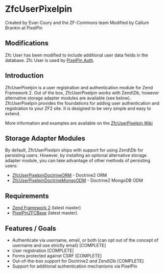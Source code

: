 ZfcUserPixelpin
=======

Created by Evan Coury and the ZF-Commons team
Modified by Callum Brankin at PixelPin

Modifications
------------

Zfc User has been modified to include additional user data fields in the database. Zfc User is used by [PixelPin Auth](https://github.com/PixelPinPlugins/PixelPin-Auth).

Introduction
------------

ZfcUserPixelpin is a user registration and authentication module for Zend Framework 2.
Out of the box, ZfcUserPixelpin works with Zend\Db, however alternative storage adapter
modules are available (see below). ZfcUserPixelpin provides the foundations for adding
user authentication and registration to your ZF2 site. It is designed to be very
simple and easy to extend.

More information and examples are available on the [ZfcUserPixelpin Wiki](https://github.com/ZF-Commons/ZfcUserPixelpin/wiki)

Storage Adapter Modules
-----------------------

By default, ZfcUserPixelpin ships with support for using Zend\Db for persisting users.
However, by installing an optional alternative storage adapter module, you can
take advantage of other methods of persisting users:

- [ZfcUserPixelpinDoctrineORM](https://github.com/ZF-Commons/ZfcUserPixelpinDoctrineORM) - Doctrine2 ORM
- [ZfcUserPixelpinDoctrineMongoODM](https://github.com/ZF-Commons/ZfcUserPixelpinDoctrineMongoODM) - Doctrine2 MongoDB ODM

Requirements
------------

* [Zend Framework 2](https://github.com/zendframework/zf2) (latest master)
* [PixelPinZFCBase](https://github.com/PixelPinPlugins/PixelPin-ZFC-Base) (latest master).

Features / Goals
----------------

* Authenticate via username, email, or both (can opt out of the concept of
  username and use strictly email) [COMPLETE]
* User registration [COMPLETE]
* Forms protected against CSRF [COMPLETE]
* Out-of-the-box support for Doctrine2 _and_ Zend\Db [COMPLETE]
* Support for additional authentication mechanisms via PixelPin
